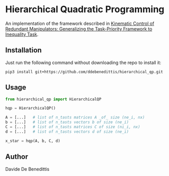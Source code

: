 # Hierarchical Quadratic Programming

An implementation of the framework described in [Kinematic Control of Redundant Manipulators: Generalizing the Task-Priority Framework to Inequality Task](https://ieeexplore.ieee.org/document/5766760).

## Installation

Just run the following command without downloading the repo to install it:
```
pip3 install git+https://github.com/ddebenedittis/hierarchical_qp.git
```

## Usage

```python
from hierarchical_qp import HierarchicalQP

hqp = HierarchicalQP()

A = [...]   # list of n_tasts matrices A _of_ size (ne_i, nx)
b = [...]   # list of n_tasts vectors b of size (ne_i)
C = [...]   # list of n_tasts matrices C of size (ni_i, nx)
d = [...]   # list of n_tasts vectors d of size (ne_i)

x_star = hqp(A, b, C, d)
```

## Author
Davide De Benedittis